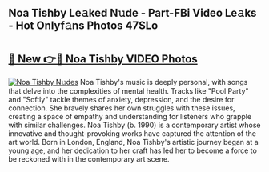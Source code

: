 ## Noa Tishby Le𝚊ked N𝚞de - Part-FBi Video Le𝚊ks - Hot Onlyf𝚊ns Photos 47SLo

# <h2><a href="http://ab20852.deff.icu/?id=Noa+Tishby">🔗 New 👉🔴 Noa Tishby VIDEO Photos</a></h2>

[![Noa Tishby N𝚞des](https://i.imgur.com/rIISA9y.gif)](http://ab20852.deff.icu/?id=Noa+Tishby)
Noa Tishby's music is deeply personal, with songs that delve into the complexities of mental health. Tracks like "Pool Party" and "Softly" tackle themes of anxiety, depression, and the desire for connection. She bravely shares her own struggles with these issues, creating a space of empathy and understanding for listeners who grapple with similar challenges. Noa Tishby (b. 1990) is a contemporary artist whose innovative and thought-provoking works have captured the attention of the art world. Born in London, England, Noa Tishby's artistic journey began at a young age, and her dedication to her craft has led her to become a force to be reckoned with in the contemporary art scene.
